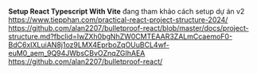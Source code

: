 **Setup React Typescript With Vite**
đang tham khảo cách setup dự án v2
https://www.tiepphan.com/practical-react-project-structure-2024/
https://github.com/alan2207/bulletproof-react/blob/master/docs/project-structure.md?fbclid=IwZXh0bgNhZW0CMTEAAR3ZALmCcaemoF0-BdC6xIXLuiAN8j1oz9LMX4EprboZqOUuBCL4wf-euM0_aem_9Q94JWbsCBvOZnqZGIhAEA
https://github.com/alan2207/bulletproof-react/
